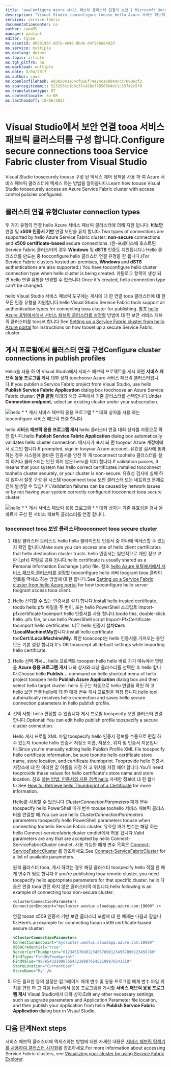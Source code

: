 ```yaml
---
title: "aaaConfigure Azure 서비스 패브릭 클러스터 연결의 보안 | Microsoft Docs"
description: "Visual Studio tooconfigure toouse hello Azure 서비스 패브릭 클러스터에서 지원 되는 연결의 보안 방법에 대해 알아봅니다."
services: service-fabric
documentationcenter: na
author: cawaMS
manager: paulyuk
editor: tglee
ms.assetid: 80501867-dd7a-4648-8bd6-d4f26b68402d
ms.service: multiple
ms.devlang: dotnet
ms.topic: article
ms.tgt_pltfrm: na
ms.workload: multiple
ms.date: 8/04/2017
ms.author: cawa
ms.openlocfilehash: ed3e5043264cf026f74e24ca09b40ccc70086cf2
ms.sourcegitcommit: 523283cc1b3c37c428e77850964dc1c33742c5f0
ms.translationtype: MT
ms.contentlocale: ko-KR
ms.lasthandoff: 10/06/2017
---
```

# <a name="configure-secure-connections-tooa-service-fabric-cluster-from-visual-studio"></a><span data-ttu-id="63fd1-103">Visual Studio에서 보안 연결 tooa 서비스 패브릭 클러스터를 구성 합니다.</span><span class="sxs-lookup"><span data-stu-id="63fd1-103">Configure secure connections tooa Service Fabric cluster from Visual Studio</span></span>
<span data-ttu-id="63fd1-104">Visual Studio toosecurely toouse 구성 된 액세스 제어 정책을 사용 하 여 Azure 서비스 패브릭 클러스터에 액세스 하는 방법을 알아봅니다.</span><span class="sxs-lookup"><span data-stu-id="63fd1-104">Learn how toouse Visual Studio toosecurely access an Azure Service Fabric cluster with access control policies configured.</span></span>

## <a name="cluster-connection-types"></a><span data-ttu-id="63fd1-105">클러스터 연결 유형</span><span class="sxs-lookup"><span data-stu-id="63fd1-105">Cluster connection types</span></span>
<span data-ttu-id="63fd1-106">두 가지 유형의 연결 hello Azure 서비스 패브릭 클러스터에 의해 지원 됩니다: **비보안** 연결 및 **x509 인증서 기반** 연결 보안을 유지 합니다.</span><span class="sxs-lookup"><span data-stu-id="63fd1-106">Two types of connections are supported by hello Azure Service Fabric cluster: **non-secure** connections and **x509 certificate-based** secure connections.</span></span> <span data-ttu-id="63fd1-107">(온-프레미스에 호스트된 Service Fabric 클러스터의 경우 **Windows** 및 **dSTS** 인증도 지원됩니다.) Hello 클러스터를 만드는 중 tooconfigure hello 클러스터 연결 유형을 한 됩니다.</span><span class="sxs-lookup"><span data-stu-id="63fd1-107">(For Service Fabric clusters hosted on-premises, **Windows** and **dSTS** authentications are also supported.) You have tooconfigure hello cluster connection type when hello cluster is being created.</span></span> <span data-ttu-id="63fd1-108">카탈로그 항목이 생성 되 면 hello 연결 유형을 변경할 수 없습니다.</span><span class="sxs-lookup"><span data-stu-id="63fd1-108">Once it's created, hello connection type can’t be changed.</span></span>

<span data-ttu-id="63fd1-109">hello Visual Studio 서비스 패브릭 도구에는 게시에 대 한 연결 tooa 클러스터에 대 한 모든 인증 유형을 지원합니다.</span><span class="sxs-lookup"><span data-stu-id="63fd1-109">hello Visual Studio Service Fabric tools support all authentication types for connecting tooa cluster for publishing.</span></span> <span data-ttu-id="63fd1-110">참조 [hello Azure 포털에서에서 서비스 패브릭 클러스터를 설정할](service-fabric-cluster-creation-via-portal.md) 방법에 대 한 보안 서비스 패브릭 클러스터를 tooset 합니다.</span><span class="sxs-lookup"><span data-stu-id="63fd1-110">See [Setting up a Service Fabric cluster from hello Azure portal](service-fabric-cluster-creation-via-portal.md) for instructions on how tooset up a secure Service Fabric cluster.</span></span>

## <a name="configure-cluster-connections-in-publish-profiles"></a><span data-ttu-id="63fd1-111">게시 프로필에서 클러스터 연결 구성</span><span class="sxs-lookup"><span data-stu-id="63fd1-111">Configure cluster connections in publish profiles</span></span>
<span data-ttu-id="63fd1-112">Hello를 사용 하 여 Visual Studio에서 서비스 패브릭 프로젝트를 게시 하면 **서비스 패브릭 응용 프로그램 게시** 대화 상자 toochoose Azure 서비스 패브릭 클러스터입니다.</span><span class="sxs-lookup"><span data-stu-id="63fd1-112">If you publish a Service Fabric project from Visual Studio, use hello **Publish Service Fabric Application** dialog box toochoose an Azure Service Fabric cluster.</span></span> <span data-ttu-id="63fd1-113">**연결 끝점** 아래의 해당 구독에서 기존 클러스터를 선택합니다.</span><span class="sxs-lookup"><span data-stu-id="63fd1-113">Under **Connection endpoint**, select an existing cluster under your subscription.</span></span>

![hello * * 게시 서비스 패브릭 응용 프로그램 * * 대화 상자를 사용 하는 tooconfigure 서비스 패브릭 연결 합니다.][publishdialog]

<span data-ttu-id="63fd1-115">hello **서비스 패브릭 응용 프로그램 게시** hello 클러스터 연결 대화 상자를 자동으로 확인 합니다.</span><span class="sxs-lookup"><span data-stu-id="63fd1-115">hello **Publish Service Fabric Application** dialog box automatically validates hello cluster connection.</span></span> <span data-ttu-id="63fd1-116">메시지가 표시 되 면 tooyour Azure 계정에에서 로그인 합니다.</span><span class="sxs-lookup"><span data-stu-id="63fd1-116">If prompted, sign in tooyour Azure account.</span></span> <span data-ttu-id="63fd1-117">유효성 검사에 통과 하는 경우 시스템에 올바른 인증서를 안전 하 게 tooconnect toohello 클러스터를 설치 하거나 클러스터는 안전 하지 않은 hello를 의미 합니다.</span><span class="sxs-lookup"><span data-stu-id="63fd1-117">If validation passes, it means that your system has hello correct certificates installed tooconnect toohello cluster securely, or your cluster is non-secure.</span></span> <span data-ttu-id="63fd1-118">유효성 검사에 실패 하지 않아서 잘못 구성 된 시스템 tooconnect tooa 보안 클러스터 또는 네트워크 문제로 인해 발생할 수 있습니다.</span><span class="sxs-lookup"><span data-stu-id="63fd1-118">Validation failures can be caused by network issues or by not having your system correctly configured tooconnect tooa secure cluster.</span></span>

![hello * * 게시 서비스 패브릭 응용 프로그램 * * 대화 상자는 기존 유효성을 검사 올바르게 구성 된 서비스 패브릭 클러스터를 연결 합니다.][selectsfcluster]

### <a name="tooconnect-tooa-secure-cluster"></a><span data-ttu-id="63fd1-120">tooconnect tooa 보안 클러스터</span><span class="sxs-lookup"><span data-stu-id="63fd1-120">tooconnect tooa secure cluster</span></span>
1. <span data-ttu-id="63fd1-121">대상 클러스터 트러스트 hello hello 클라이언트 인증서 중 하나에 액세스할 수 있는지 확인 합니다.</span><span class="sxs-lookup"><span data-stu-id="63fd1-121">Make sure you can access one of hello client certificates that hello destination cluster trusts.</span></span> <span data-ttu-id="63fd1-122">hello 인증서는 일반적으로 개인 정보 교환 (.pfx) 파일로 공유 됩니다.</span><span class="sxs-lookup"><span data-stu-id="63fd1-122">hello certificate is usually shared as a Personal Information Exchange (.pfx) file.</span></span> <span data-ttu-id="63fd1-123">참조 [hello Azure 포털에서에서 서비스 패브릭 클러스터를 설정할](service-fabric-cluster-creation-via-portal.md) tooconfigure hello 서버 toogrant tooa 클라이언트를 액세스 하는 방법에 대 한 합니다.</span><span class="sxs-lookup"><span data-stu-id="63fd1-123">See [Setting up a Service Fabric cluster from hello Azure portal](service-fabric-cluster-creation-via-portal.md) for how tooconfigure hello server toogrant access tooa client.</span></span>
2. <span data-ttu-id="63fd1-124">Hello 신뢰할 수 있는 인증서를 설치 합니다.</span><span class="sxs-lookup"><span data-stu-id="63fd1-124">Install hello trusted certificate.</span></span> <span data-ttu-id="63fd1-125">toodo hello.pfx 파일을 두 번이, 또는 hello PowerShell 스크립트 Import-pfxcertificate tooimport hello 인증서를 사용 합니다.</span><span class="sxs-lookup"><span data-stu-id="63fd1-125">toodo this, double-click hello .pfx file, or use hello PowerShell script Import-PfxCertificate tooimport hello certificates.</span></span> <span data-ttu-id="63fd1-126">너무 hello 인증서 설치**Cert: \LocalMachine\My**합니다.</span><span class="sxs-lookup"><span data-stu-id="63fd1-126">Install hello certificate too**Cert:\LocalMachine\My**.</span></span> <span data-ttu-id="63fd1-127">확인 tooaccept는 hello 인증서를 가져오는 동안 모든 기본 설정 합니다.</span><span class="sxs-lookup"><span data-stu-id="63fd1-127">It's OK tooaccept all default settings while importing hello certificate.</span></span>
3. <span data-ttu-id="63fd1-128">Hello 선택 **게시...**  hello 프로젝트 tooopen hello hello 바로 가기 메뉴에서 명령을 **Azure 응용 프로그램 게시** 대화 상자와 대상 클러스터를 선택한 후 hello 합니다.</span><span class="sxs-lookup"><span data-stu-id="63fd1-128">Choose hello **Publish...** command on hello shortcut menu of hello project tooopen hello **Publish Azure Application** dialog box and then select hello target cluster.</span></span> <span data-ttu-id="63fd1-129">hello 도구는 자동으로 hello 연결을 확인 하 고 hello 보안 연결 hello에 대 한 매개 변수 게시 프로필을 저장 합니다.</span><span class="sxs-lookup"><span data-stu-id="63fd1-129">hello tool automatically resolves hello connection and saves hello secure connection parameters in hello publish profile.</span></span>
4. <span data-ttu-id="63fd1-130">선택 사항: hello 편집할 수 있습니다 게시 프로필 toospecify 보안 클러스터 연결 합니다.</span><span class="sxs-lookup"><span data-stu-id="63fd1-130">Optional: You can edit hello publish profile toospecify a secure cluster connection.</span></span>
   
   <span data-ttu-id="63fd1-131">Hello 게시 프로필 XML 파일 toospecify hello 인증서 정보를 수동으로 편집 하 수 있는지 toonote hello 인증서 저장소 이름, 저장소, 위치 및 인증서 지문입니다.</span><span class="sxs-lookup"><span data-stu-id="63fd1-131">Since you're manually editing hello Publish Profile XML file toospecify hello certificate information, be sure toonote hello certificate store name, store location, and certificate thumbprint.</span></span> <span data-ttu-id="63fd1-132">Tooprovide hello 인증서 저장소에 대 한 이러한 값 이름을 지정 하 고 위치를 저장 해야 합니다.</span><span class="sxs-lookup"><span data-stu-id="63fd1-132">You'll need tooprovide these values for hello certificate's store name and store location.</span></span> <span data-ttu-id="63fd1-133">참조 [하는 방법: 인증서의 지문 검색 hello](https://msdn.microsoft.com/library/ms734695\(v=vs.110\).aspx) 자세한 정보에 대 한 합니다.</span><span class="sxs-lookup"><span data-stu-id="63fd1-133">See [How to: Retrieve hello Thumbprint of a Certificate](https://msdn.microsoft.com/library/ms734695\(v=vs.110\).aspx) for more information.</span></span>
   
   <span data-ttu-id="63fd1-134">Hello를 사용할 수 있습니다 *ClusterConnectionParameters* 매개 변수 toospecify hello PowerShell 매개 변수 toouse toohello 서비스 패브릭 클러스터를 연결할 때.</span><span class="sxs-lookup"><span data-stu-id="63fd1-134">You can use hello *ClusterConnectionParameters* parameters toospecify hello PowerShell parameters toouse when connecting toohello Service Fabric cluster.</span></span> <span data-ttu-id="63fd1-135">유효한 매개 변수는 해당 하는 hello Connect-servicefabriccluster cmdlet에서 허용 됩니다.</span><span class="sxs-lookup"><span data-stu-id="63fd1-135">Valid parameters are any that are accepted by hello Connect-ServiceFabricCluster cmdlet.</span></span> <span data-ttu-id="63fd1-136">사용 가능한 매개 변수 목록은 [Connect-ServiceFabricCluster](https://msdn.microsoft.com/library/mt125938.aspx) 를 참조하세요.</span><span class="sxs-lookup"><span data-stu-id="63fd1-136">See [Connect-ServiceFabricCluster](https://msdn.microsoft.com/library/mt125938.aspx) for a list of available parameters.</span></span>
   
   <span data-ttu-id="63fd1-137">원격 클러스터 tooa, 게시 하려는 경우 해당 클러스터 toospecify hello 적절 한 매개 변수가 필요 합니다.</span><span class="sxs-lookup"><span data-stu-id="63fd1-137">If you’re publishing tooa remote cluster, you need toospecify hello appropriate parameters for that specific cluster.</span></span> <span data-ttu-id="63fd1-138">hello 다음은 연결 tooa 안전 하지 않은 클러스터의 예입니다.</span><span class="sxs-lookup"><span data-stu-id="63fd1-138">hello following is an example of connecting tooa non-secure cluster:</span></span>
   
   `<ClusterConnectionParameters ConnectionEndpoint="mycluster.westus.cloudapp.azure.com:19000" />`
   
   <span data-ttu-id="63fd1-139">연결 tooan x509 인증서 기반 보안 클러스터 포함에 대 한 예제는 다음과 같습니다.</span><span class="sxs-lookup"><span data-stu-id="63fd1-139">Here’s an example for connecting tooan x509 certificate-based secure cluster:</span></span>
   
   ```xml
   <ClusterConnectionParameters
   ConnectionEndpoint="mycluster.westus.cloudapp.azure.com:19000"
   X509Credential="true"
   ServerCertThumbprint="0123456789012345678901234567890123456789"
   FindType="FindByThumbprint"
   FindValue="9876543210987654321098765432109876543210"
   StoreLocation="CurrentUser"
   StoreName="My" />
   ```
5. <span data-ttu-id="63fd1-140">모든 필요한 등의 설정은 업그레이드 매개 변수 및 응용 프로그램 매개 변수 파일 위치를 편집 하 고 다음 hello에서 응용 프로그램을 게시할 **서비스 패브릭 응용 프로그램 게시** Visual Studio에서 대화 상자.</span><span class="sxs-lookup"><span data-stu-id="63fd1-140">Edit any other necessary settings, such as upgrade parameters and Application Parameter file location, and then publish your application from hello **Publish Service Fabric Application** dialog box in Visual Studio.</span></span>

## <a name="next-steps"></a><span data-ttu-id="63fd1-141">다음 단계</span><span class="sxs-lookup"><span data-stu-id="63fd1-141">Next steps</span></span>
<span data-ttu-id="63fd1-142">서비스 패브릭 클러스터에 액세스하는 방법에 대한 자세한 내용은 [서비스 패브릭 탐색기를 사용하여 클러스터 시각화](service-fabric-visualizing-your-cluster.md)를 참조하세요.</span><span class="sxs-lookup"><span data-stu-id="63fd1-142">For more information about accessing Service Fabric clusters, see [Visualizing your cluster by using Service Fabric Explorer](service-fabric-visualizing-your-cluster.md).</span></span>

<!--Image references-->
[publishdialog]:./media/service-fabric-visualstudio-configure-secure-connections/publishdialog.png
[selectsfcluster]:./media/service-fabric-visualstudio-configure-secure-connections/selectsfcluster.png
